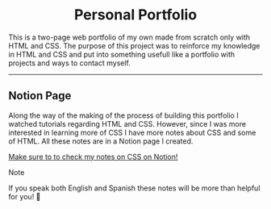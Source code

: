 <h1 align="center">Personal Portfolio</h1> 

<p>This is a two-page web portfolio of my own made from scratch only with HTML and CSS. The purpose of this project was to reinforce my knowledge in HTML and CSS and put into something usefull like a portfolio with projects and ways to contact myself. </p>

<hr>

<h2>Notion Page</h2>
Along the way of the making of the process of building this portfolio I watched tutorials regarding HTML and CSS. However, since I was more interested in learning more of CSS I have more notes about CSS and some of HTML. All these notes are in a Notion page I created. 

<a href="https://seasoned-pound-cb0.notion.site/CSS-423b43d8b8d14e98ab65f48c0d4affbc?pvs=4">Make sure to to check my notes on CSS on Notion!</a>

> [!NOTE]
> If you speak both English and Spanish these notes will be more than helpful for you! 🌟

